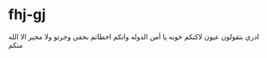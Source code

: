 # fhj-gj
ادري بتقولون عيون لاكنكم خونه يا أمن الدوله وانكم اخطاتم بحقي وجرتو ولا مجير الا الله منكم 
